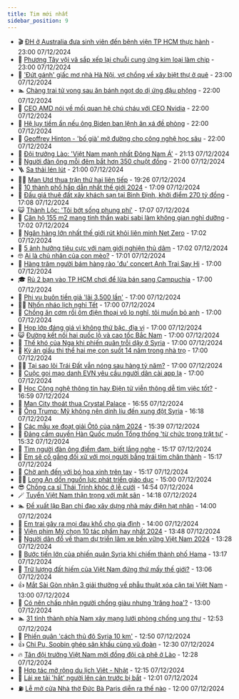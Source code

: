 ```yaml
---
title: Tim mới nhất
sidebar_position: 9
---
```


<!-- vnexpress-tin-moi-nhat:START -->
- 🎬 [ĐH ở Australia đưa sinh viên đến bệnh viện TP HCM thực hành](https://vnexpress.net/dh-o-australia-dua-sinh-vien-den-benh-vien-tp-hcm-thuc-hanh-4825167.html) - 23:00 07/12/2024
- 🐎 [Phương Tây vội vã sắp xếp lại chuỗi cung ứng kim loại làm chip](https://vnexpress.net/phuong-tay-voi-va-sap-xep-lai-chuoi-cung-ung-kim-loai-lam-chip-4824897.html) - 23:00 07/12/2024
- 🦍 [&#39;Đứt gánh&#39; giấc mơ nhà Hà Nội, vợ chồng về xây biệt thự ở quê](https://vnexpress.net/dut-ganh-giac-mo-nha-ha-noi-vo-chong-ve-xay-biet-thu-o-que-4823675.html) - 23:00 07/12/2024
- 🏊 [Chàng trai tử vong sau ăn bánh ngọt do dị ứng đậu phộng](https://vnexpress.net/chang-trai-tu-vong-sau-an-banh-ngot-do-di-ung-dau-phong-4825099.html) - 22:00 07/12/2024
- 🎊 [CEO AMD nói về mối quan hệ chú cháu với CEO Nvidia](https://vnexpress.net/ceo-amd-noi-ve-moi-quan-he-chu-chau-voi-ceo-nvidia-4824990.html) - 22:00 07/12/2024
- 🎃 [Hệ lụy tiềm ẩn nếu ông Biden ban lệnh ân xá đề phòng](https://vnexpress.net/he-luy-tiem-an-neu-ong-biden-ban-lenh-an-xa-de-phong-4824944.html) - 22:00 07/12/2024
- 🧰 [Geoffrey Hinton - &#39;bố già&#39; mở đường cho công nghệ học sâu](https://vnexpress.net/geoffrey-hinton-bo-gia-mo-duong-cho-cong-nghe-hoc-sau-4824905.html) - 22:00 07/12/2024
- 🔭 [Đội trưởng Lào: &#39;Việt Nam mạnh nhất Đông Nam Á&#39;](https://vnexpress.net/doi-truong-lao-viet-nam-manh-nhat-dong-nam-a-4825180.html) - 21:13 07/12/2024
- 🫶 [Người đàn ông mỗi đêm bắt hơn 350 chuột đồng](https://vnexpress.net/nguoi-dan-ong-moi-dem-bat-hon-350-chuot-dong-4824820.html) - 21:00 07/12/2024
- 🪜 [Sa thải lén lút](https://vnexpress.net/sa-thai-len-lut-4825198.html) - 21:00 07/12/2024
- 👨‍🏫 [Man Utd thua trận thứ hai liên tiếp](https://vnexpress.net/man-utd-thua-tran-thu-hai-lien-tiep-4825197.html) - 19:26 07/12/2024
- 🎊 [10 thành phố hấp dẫn nhất thế giới 2024](https://vnexpress.net/10-thanh-pho-hap-dan-nhat-the-gioi-2024-4825138.html) - 17:09 07/12/2024
- 🎊 [Đấu giá thuê đất xây khách sạn tại Bình Định, khởi điểm 270 tỷ đồng](https://vnexpress.net/dau-gia-thue-dat-xay-khach-san-tai-binh-dinh-khoi-diem-270-ty-dong-4825184.html) - 17:08 07/12/2024
- 😺 [Thành Lộc: &#39;Tôi bớt sống phung phí&#39;](https://vnexpress.net/thanh-loc-toi-bot-song-phung-phi-4824583.html) - 17:07 07/12/2024
- 🐘 [Căn hộ 155 m2 mang tinh thần wabi sabi làm không gian nghỉ dưỡng](https://vnexpress.net/can-ho-155-m2-mang-tinh-than-wabi-sabi-lam-khong-gian-nghi-duong-4825183.html) - 17:02 07/12/2024
- 🌁 [Ngân hàng lớn nhất thế giới rút khỏi liên minh Net Zero](https://vnexpress.net/ngan-hang-lon-nhat-the-gioi-rut-khoi-lien-minh-net-zero-4825187.html) - 17:02 07/12/2024
- 🐲 [5 ảnh hưởng tiêu cực với nam giới nghiện thủ dâm](https://vnexpress.net/5-anh-huong-tieu-cuc-voi-nam-gioi-nghien-thu-dam-4823707.html) - 17:02 07/12/2024
- 🤓 [Ai là chủ nhân của con mèo?](https://vnexpress.net/ai-la-chu-nhan-cua-con-meo-4822967.html) - 17:01 07/12/2024
- 💪 [Hàng trăm người bám hàng rào &#39;đu&#39; concert Anh Trai Say Hi](https://vnexpress.net/hang-tram-nguoi-bam-hang-rao-du-concert-anh-trai-say-hi-4825179.html) - 17:00 07/12/2024
- 🎓 [Rủ 2 bạn vào TP HCM chơi để lừa bán sang Campuchia](https://vnexpress.net/ru-2-ban-vao-tp-hcm-choi-de-lua-ban-sang-campuchia-4825141.html) - 17:00 07/12/2024
- 🫣 [Phi vụ buôn tiền giả &#39;lãi 3.500 lần&#39;](https://vnexpress.net/phi-vu-buon-tien-gia-lai-3-500-lan-4825139.html) - 17:00 07/12/2024
- 🧑‍💻 [Nhốn nháo lịch nghỉ Tết](https://vnexpress.net/nhon-nhao-lich-nghi-tet-4825136.html) - 17:00 07/12/2024
- 🐲 [Chồng ăn cơm rồi ôm điện thoại vô lo nghĩ, tôi muốn bỏ anh](https://vnexpress.net/chong-an-com-roi-om-dien-thoai-vo-lo-nghi-toi-muon-bo-anh-4825130.html) - 17:00 07/12/2024
- 🌝 [Họp lớp đáng giá vì không thứ bậc, địa vị](https://vnexpress.net/hop-lop-dang-gia-vi-khong-thu-bac-dia-vi-4825100.html) - 17:00 07/12/2024
- 😺 [Đường kết nối hai quốc lộ và cao tốc Bắc Nam](https://vnexpress.net/duong-ket-noi-hai-quoc-lo-va-cao-toc-bac-nam-4825045.html) - 17:00 07/12/2024
- 🐎 [Thế khó của Nga khi phiến quân trỗi dậy ở Syria](https://vnexpress.net/the-kho-cua-nga-khi-phien-quan-troi-day-o-syria-4824941.html) - 17:00 07/12/2024
- 🎡 [Kỳ án giấu thi thể hai mẹ con suốt 14 năm trong nhà trọ](https://vnexpress.net/ky-an-thi-the-hai-me-con-giau-14-nam-trong-nha-tro-4824737.html) - 17:00 07/12/2024
- 👨‍🏫 [Tại sao lõi Trái Đất vẫn nóng sau hàng tỷ năm?](https://vnexpress.net/tai-sao-loi-trai-dat-van-nong-sau-hang-ty-nam-4824453.html) - 17:00 07/12/2024
- 🦆 [Cuộc gọi mạo danh EVN yêu cầu người dân cài app lạ](https://vnexpress.net/cuoc-goi-mao-danh-evn-yeu-cau-nguoi-dan-cai-app-la-4822922.html) - 17:00 07/12/2024
- 🚦 [Học Công nghệ thông tin hay Điện tử viễn thông dễ tìm việc tốt?](https://vnexpress.net/hoc-cong-nghe-thong-tin-hay-dien-tu-vien-thong-de-tim-viec-tot-4823947.html) - 16:59 07/12/2024
- 💫 [Man City thoát thua Crystal Palace](https://vnexpress.net/man-city-thoat-thua-crystal-palace-4825186.html) - 16:55 07/12/2024
- 🎉 [Ông Trump: Mỹ không nên dính líu đến xung đột Syria](https://vnexpress.net/ong-trump-my-khong-nen-dinh-liu-den-xung-dot-syria-4825182.html) - 16:18 07/12/2024
- 🌋 [Các mẫu xe đoạt giải Ôtô của năm 2024](https://vnexpress.net/cac-mau-xe-doat-giai-oto-cua-nam-2024-4825176.html) - 15:39 07/12/2024
- 🤖 [Đảng cầm quyền Hàn Quốc muốn Tổng thống &#39;từ chức trong trật tự&#39;](https://vnexpress.net/dang-cam-quyen-han-quoc-muon-tong-thong-tu-chuc-trong-trat-tu-4825174.html) - 15:32 07/12/2024
- 🦏 [Tìm người đàn ông điềm đạm, biết lắng nghe](https://vnexpress.net/tim-nguoi-dan-ong-diem-dam-biet-lang-nghe-4824956.html) - 15:17 07/12/2024
- 🦩 [Em sẽ cố gắng đối xử với mọi người bằng trái tim chân thành](https://vnexpress.net/em-se-co-gang-doi-xu-voi-moi-nguoi-bang-trai-tim-chan-thanh-4824953.html) - 15:17 07/12/2024
- 👺 [Chờ anh đến với bó hoa xinh trên tay](https://vnexpress.net/cho-anh-den-voi-bo-hoa-xinh-tren-tay-4824955.html) - 15:17 07/12/2024
- 🧑‍🏫 [Long An dồn nguồn lực phát triển giáo dục](https://vnexpress.net/long-an-don-nguon-luc-phat-trien-giao-duc-4824771.html) - 15:00 07/12/2024
- 😎 [Chồng ca sĩ Thái Trinh khóc ở lễ cưới](https://vnexpress.net/chong-ca-si-thai-trinh-khoc-o-le-cuoi-4825158.html) - 14:54 07/12/2024
- 🪄 [Tuyển Việt Nam thận trọng với mặt sân](https://vnexpress.net/tuyen-viet-nam-than-trong-voi-mat-san-4825162.html) - 14:18 07/12/2024
- 🏊 [Đề xuất lập Ban chỉ đạo xây dựng nhà máy điện hạt nhân](https://vnexpress.net/de-xuat-lap-ban-chi-dao-xay-dung-nha-may-dien-hat-nhan-4825149.html) - 14:00 07/12/2024
- 💃 [Em trai gây ra mọi đau khổ cho gia đình](https://vnexpress.net/em-trai-gay-ra-moi-dau-kho-cho-gia-dinh-4824731.html) - 14:00 07/12/2024
- 🦆 [Viện phim Mỹ chọn 10 tác phẩm hay nhất 2024](https://vnexpress.net/vien-phim-my-chon-10-tac-pham-hay-nhat-2024-4825004.html) - 13:48 07/12/2024
- 🎊 [Người dân đổ về tham dự triển lãm xe bền vững Việt Nam 2024](https://vnexpress.net/nguoi-dan-do-ve-tham-du-trien-lam-xe-ben-vung-viet-nam-2024-4825055.html) - 13:28 07/12/2024
- 👺 [Bước tiến lớn của phiến quân Syria khi chiếm thành phố Hama](https://vnexpress.net/buoc-tien-lon-cua-phien-quan-syria-khi-chiem-thanh-pho-hama-4824621.html) - 13:17 07/12/2024
- 🎡 [Trữ lượng đất hiếm của Việt Nam đứng thứ mấy thế giới?](https://vnexpress.net/tru-luong-dat-hiem-cua-viet-nam-dung-thu-may-the-gioi-4825119.html) - 13:06 07/12/2024
- 👍 [Mắt Sài Gòn nhận 3 giải thưởng về phẫu thuật xóa cận tại Việt Nam](https://vnexpress.net/mat-sai-gon-nhan-3-giai-thuong-ve-phau-thuat-xoa-can-tai-viet-nam-4825084.html) - 13:00 07/12/2024
- 🐎 [Có nên chấp nhận người chồng giàu nhưng &#39;trăng hoa&#39;?](https://vnexpress.net/co-nen-chap-nhan-nguoi-chong-giau-nhung-trang-hoa-4824979.html) - 13:00 07/12/2024
- 🏊 [31 tỉnh thành phía Nam xây mạng lưới phòng chống ung thư](https://vnexpress.net/31-tinh-thanh-phia-nam-xay-mang-luoi-phong-chong-ung-thu-4825088.html) - 12:53 07/12/2024
- 🦩 [Phiến quân &#39;cách thủ đô Syria 10 km&#39;](https://vnexpress.net/phien-quan-cach-thu-do-syria-10-km-4825153.html) - 12:50 07/12/2024
- 👍 [Chi Pu, Soobin ghép sân khấu cùng vũ đoàn](https://vnexpress.net/chi-pu-soobin-ghep-san-khau-cung-vu-doan-4825071.html) - 12:30 07/12/2024
- 🔥 [Tân đội trưởng Việt Nam mời đồng đội cà phê ở Lào](https://vnexpress.net/tan-doi-truong-viet-nam-moi-dong-doi-ca-phe-o-lao-4825155.html) - 12:28 07/12/2024
- 💄 [Hợp tác mở rộng du lịch Việt - Nhật](https://vnexpress.net/hop-tac-mo-rong-du-lich-viet-nhat-4824844.html) - 12:15 07/12/2024
- 🤡 [Lái xe tải &#39;hất&#39; người lên cản trước bị bắt](https://vnexpress.net/lai-xe-tai-hat-nguoi-len-can-truoc-bi-bat-4825146.html) - 12:01 07/12/2024
- ⛽️ [Lễ mở cửa Nhà thờ Đức Bà Paris diễn ra thế nào](https://vnexpress.net/le-mo-cua-nha-tho-duc-ba-paris-dien-ra-the-nao-4825049.html) - 12:00 07/12/2024<!-- vnexpress-tin-moi-nhat:END -->
